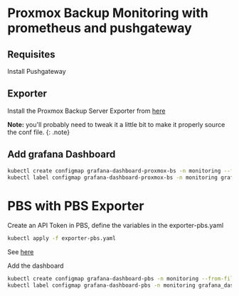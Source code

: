 # Proxmox Backup Monitoring with prometheus and pushgateway

## Requisites

Install Pushgateway

## Exporter

Install the Proxmox Backup Server Exporter from [here](https://github.com/rare-magma/pbs-exporter)

**Note:** you'll probably need to tweak it a little bit to make it properly source the conf file.
{: .note}

## Add grafana Dashboard

```bash
kubectl create configmap grafana-dashboard-proxmox-bs -n monitoring --from-file=grafana-proxmox-backup-server.json
kubectl label configmap grafana-dashboard-proxmox-bs -n monitoring grafana_dashboard="1"
```

# PBS with PBS Exporter

Create an API Token in PBS, define the variables in the exporter-pbs.yaml

```bash
kubectl apply -f exporter-pbs.yaml
```

See [here](https://github.com/natrontech/pbs-exporter)

Add the dashboard

```bash
kubectl create configmap grafana-dashboard-pbs -n monitoring --from-file=grafana-pbs-v2.json
kubectl label configmap grafana-dashboard-pbs -n monitoring grafana_dashboard="1"
```
